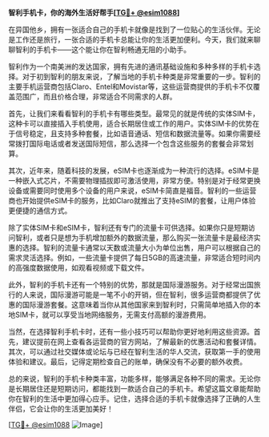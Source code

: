 **智利手机卡，你的海外生活好帮手[[TG💪+ @esim1088](https://t.me/s/esim1088)]**

在异国他乡，拥有一张适合自己的手机卡就像是找到了一位贴心的生活伙伴。无论是工作还是旅行，一张合适的手机卡总能让你的生活更加便利。今天，我们就来聊聊智利的手机卡——这个能让你在智利畅通无阻的小助手。

智利作为一个南美洲的发达国家，拥有先进的通讯基础设施和多种多样的手机卡选择。对于初到智利的朋友来说，了解当地的手机卡种类是非常重要的一步。智利的主要手机运营商包括Claro、Entel和Movistar等，这些运营商提供的手机卡不仅覆盖范围广，而且价格合理，非常适合不同需求的人群。

首先，让我们来看看智利的手机卡有哪些类型。最常见的就是传统的实体SIM卡，这种卡可以直接插入手机使用，适合长期居住或工作的用户。实体SIM卡的优势在于信号稳定，且支持多种套餐，比如语音通话、短信和数据流量等。如果你需要经常拨打国际电话或者发送国际短信，那么选择一个包含这些服务的套餐会非常划算。

其次，近年来，随着科技的发展，eSIM卡也逐渐成为一种流行的选择。eSIM卡是一种嵌入式芯片，不需要物理插拔即可激活使用，非常方便。特别是对于经常更换设备或需要同时使用多个设备的用户来说，eSIM卡简直是福音。智利的一些运营商也开始提供eSIM卡的服务，比如Claro就推出了支持eSIM的套餐，让用户体验更便捷的通信方式。

除了实体SIM卡和eSIM卡，智利还有专门的流量卡可供选择。如果你只是短期访问智利，或者只是想为手机增加额外的数据流量，那么购买一张流量卡是最经济实惠的选择。智利的流量卡通常以天数或流量大小为单位出售，用户可以根据自己的需求灵活选择。例如，一些流量卡提供了每日5GB的高速流量，非常适合短时间内的高强度数据使用，如观看视频或下载文件。

此外，智利的手机卡还有一个特别的优势，那就是国际漫游服务。对于经常出国旅行的人来说，国际漫游可能是一笔不小的开销，但在智利，很多运营商都提供了优惠的国际漫游套餐。这意味着当你从其他国家来到智利时，只需简单地插入你的本地SIM卡，就可以享受当地网络服务，无需支付高额的漫游费用。

当然，在选择智利手机卡时，还有一些小技巧可以帮助你更好地利用这些资源。首先，建议提前在网上查看各运营商的官方网站，了解最新的优惠活动和套餐详情。其次，可以通过社交媒体或论坛与已经在智利生活的华人交流，获取第一手的使用体验和建议。最后，记得定期检查自己的账单，确保没有不必要的额外收费。

总的来说，智利的手机卡种类丰富，功能多样，能够满足各种不同的需求。无论你是长期居住还是短期访问，都能找到一款适合自己的手机卡。希望这篇文章能帮助你在智利的生活中更加得心应手。记住，选择合适的手机卡就像选择了正确的人生伴侣，它会让你的生活更加美好！

[[TG💪+ @esim1088](https://t.me/s/esim1088) ![Image](https://i.postimg.cc/4NQfJmqS/Snipaste-2025-05-13-00-14-12.png)]